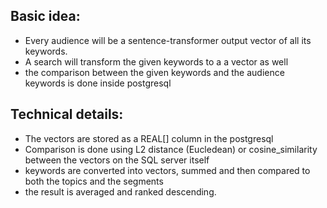 ## Basic idea:

- Every audience will be a sentence-transformer output vector of all its keywords.
- A search will transform the given keywords to a a vector as well
- the comparison between the given keywords and the audience keywords is done inside postgresql

## Technical details:

- The vectors are stored as a REAL[] column in the postgresql
- Comparison is done using L2 distance (Eucledean) or cosine_similarity between the vectors on the SQL server itself
- keywords are converted into vectors, summed and then compared to both the topics and the segments
- the result is averaged and ranked descending.
